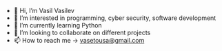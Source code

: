 - 👋 Hi, I’m Vasil Vasilev
- 👀 I’m interested in programming, cyber security, software development
- 🌱 I’m currently learning Python
- 💞️ I’m looking to collaborate on different projects
- 📫 How to reach me -> vasetousa@gmail.com

<!---
vasetousa/vasetousa is a ✨ special ✨ repository because its `README.md` (this file) appears on your GitHub profile.
You can click the Preview link to take a look at your changes.
--->
